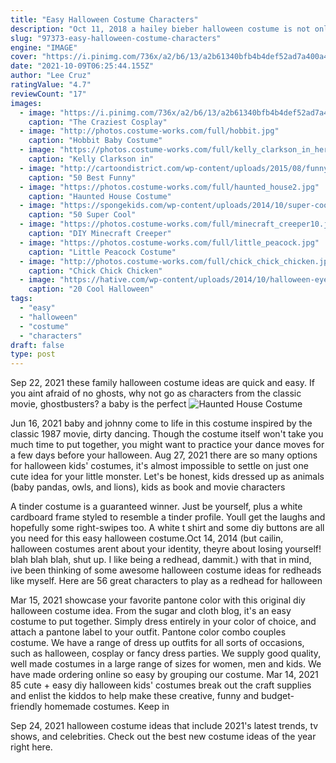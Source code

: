 ```yaml
---
title: "Easy Halloween Costume Characters"
description: "Oct 11, 2018 a hailey bieber halloween costume is not only guaranteed to look effortlessly chic but is also incredibly easy to throw together. Part your hair in the middle and either tie it into a low bun or"
slug: "97373-easy-halloween-costume-characters"
engine: "IMAGE"
cover: "https://i.pinimg.com/736x/a2/b6/13/a2b61340bfb4b4def52ad7a400a4c126--disney-halloween-disney-christmas.jpg"
date: "2021-10-09T06:25:44.155Z"
author: "Lee Cruz"
ratingValue: "4.7"
reviewCount: "17"
images:
  - image: "https://i.pinimg.com/736x/a2/b6/13/a2b61340bfb4b4def52ad7a400a4c126--disney-halloween-disney-christmas.jpg"
    caption: "The Craziest Cosplay"
  - image: "http://photos.costume-works.com/full/hobbit.jpg"
    caption: "Hobbit Baby Costume"
  - image: "https://photos.costume-works.com/full/kelly_clarkson_in_her_voice_chair.jpg"
    caption: "Kelly Clarkson in"
  - image: "http://cartoondistrict.com/wp-content/uploads/2015/08/funny-halloween-costumes23-023.jpg"
    caption: "50 Best Funny"
  - image: "https://photos.costume-works.com/full/haunted_house2.jpg"
    caption: "Haunted House Costume"
  - image: "https://spongekids.com/wp-content/uploads/2014/10/super-cool-costume-ideas/11-scarecrow-costume.jpg"
    caption: "50 Super Cool"
  - image: "https://photos.costume-works.com/full/minecraft_creeper10.jpg"
    caption: "DIY Minecraft Creeper"
  - image: "https://photos.costume-works.com/full/little_peacock.jpg"
    caption: "Little Peacock Costume"
  - image: "http://photos.costume-works.com/full/chick_chick_chicken.jpg"
    caption: "Chick Chick Chicken"
  - image: "https://hative.com/wp-content/uploads/2014/10/halloween-eye-makeup/11-halloween-eye-makeup-ideas.jpg"
    caption: "20 Cool Halloween"
tags:
  - "easy"
  - "halloween"
  - "costume"
  - "characters"
draft: false
type: post
---
```


Sep 22, 2021 these family halloween costume ideas are quick and easy.  If you aint afraid of no ghosts, why not go as characters from the classic movie, ghostbusters? a baby is the perfect
![Haunted House Costume](https://photos.costume-works.com/full/haunted_house2.jpg "Haunted House Costume")

Jun 16, 2021 baby and johnny come to life in this costume inspired by the classic 1987 movie, dirty dancing. Though the costume itself won&#39;t take you much time to put together, you might want to practice your dance moves for a few days before your halloween. Aug 27, 2021 there are so many options for halloween kids&#39; costumes, it&#39;s almost impossible to settle on just one cute idea for your little monster. Let&#39;s be honest, kids dressed up as animals (baby pandas, owls, and lions), kids as book and movie characters
<!--inArticleAds-->

<!--galleryOne-->

A tinder costume is a guaranteed winner. Just be yourself, plus a white cardboard frame styled to resemble a tinder profile. Youll get the laughs and hopefully some right-swipes too. A white t shirt and some diy buttons are all you need for this easy halloween costume.Oct 14, 2014 (but cailin, halloween costumes arent about your identity, theyre about losing yourself! blah blah blah, shut up. I like being a redhead, dammit.) with that in mind, ive been thinking of some awesome halloween costume ideas for redheads like myself. Here are 56 great characters to play as a redhead for halloween
<!--inArticleAds-->

<!--galleryTwo-->

Mar 15, 2021 showcase your favorite pantone color with this original diy halloween costume idea. From the sugar and cloth blog, it's an easy costume to put together. Simply dress entirely in your color of choice, and attach a pantone label to your outfit. Pantone color combo couples costume. We have a range of dress up outfits for all sorts of occasions, such as halloween, cosplay or fancy dress parties. We supply good quality, well made costumes in a large range of sizes for women, men and kids. We have made ordering online so easy by grouping our costume. Mar 14, 2021 85 cute + easy diy halloween kids' costumes break out the craft supplies and enlist the kiddos to help make these creative, funny and budget-friendly homemade costumes. Keep in
<!--galleryThree-->

Sep 24, 2021 halloween costume ideas that include 2021's latest trends, tv shows, and celebrities. Check out the best new costume ideas of the year right here.